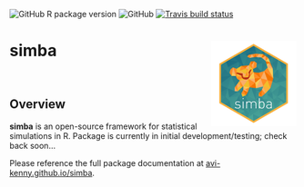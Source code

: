 <!-- badges: start -->
  ![GitHub R package version](https://img.shields.io/github/r-package/v/Avi-Kenny/simba)
  ![GitHub](https://img.shields.io/github/license/Avi-Kenny/simba)
  [![Travis build status](https://travis-ci.com/Avi-Kenny/simba.svg?branch=master)](https://travis-ci.com/Avi-Kenny/simba)
<!-- badges: end -->


# simba <img src='man/figures/logo.png' align="right" height="150" />

<br>

## Overview

**simba** is an open-source framework for statistical simulations in R. Package is currently in initial development/testing; check back soon...

Please reference the full package documentation at [avi-kenny.github.io/simba](https://avi-kenny.github.io/simba).
